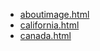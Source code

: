 * [aboutimage.html](aboutimage.html)
* [california.html](california.html)
* [canada.html](canada.html)